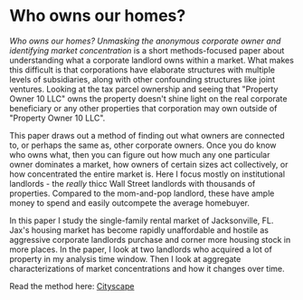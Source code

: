 # Who owns our homes?

*Who owns our homes? Unmasking the anonymous corporate owner and identifying market concentration* is a short methods-focused paper about understanding what a corporate landlord owns within a market. What makes this difficult is that corporations have elaborate structures with multiple levels of subsidiaries, along with other confounding structures like joint ventures. Looking at the tax parcel ownership and seeing that "Property Owner 10 LLC" owns the property doesn't shine light on the real corporate beneficiary or any other properties that corporation may own outside of "Property Owner 10 LLC".

This paper draws out a method of finding out what owners are connected to, or perhaps the same as, other corporate owners. Once you do know who owns what, then you can figure out how much any one particular owner dominates a market, how owners of certain sizes act collectively, or how concentrated the entire market is. Here I focus mostly on institutional landlords - the *really* thicc Wall Street landlords with thousands of properties. Compared to the mom-and-pop landlord, these have ample money to spend and easily outcompete the average homebuyer.

In this paper I study the single-family rental market of Jacksonville, FL. Jax's housing market has become rapidly unaffordable and hostile as aggressive corporate landlords purchase and corner more housing stock in more places. In the paper, I look at two landlords who acquired a lot of property in my analysis time window. Then I look at aggregate characterizations of market concentrations and how it changes over time.

Read the method here: [Cityscape](https://www.huduser.gov/portal/periodicals/cityscape/vol26num1/article17.html)